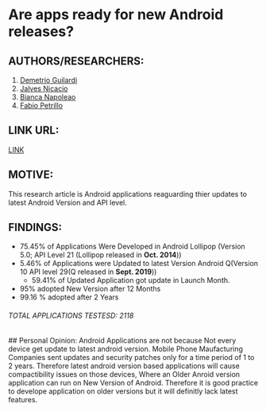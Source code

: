 # Are apps ready for new Android releases?
## AUTHORS/RESEARCHERS:
1. [Demetrio Guilardi](https://conf.researchr.org/profile/mobilesoft-2020/demetrioguilardi1)
2. [Jalves Nicacio](https://conf.researchr.org/profile/mobilesoft-2020/jalvesnicacio)
3. [Bianca Napoleao](https://conf.researchr.org/profile/mobilesoft-2020/biancanapoleao)
4. [Fabio Petrillo](https://conf.researchr.org/profile/mobilesoft-2020/fabiopetrillo)
## LINK URL:
[LINK](https://conf.researchr.org/details/mobilesoft-2020/mobilesoft-2020-technical-papers/8/Are-apps-ready-for-new-Android-releases-)
## MOTIVE:
  This research article is Android applications reaguarding thier updates to latest Android Version and API level.
## FINDINGS:
  
  * 75.45% of Applications Were Developed in Android Lollipop (Version 5.0; API Level 21 (Lollipop released in <b>Oct. 2014</b>))
  * 5.46% of Applications were Updated to latest Version Android Q(Version 10 API level 29(Q released in <b>Sept. 2019</b>))
    * 59.41% of Updated Application got update in Launch Month.
  * 95% adopted New Version after 12 Months
  * 99.16 % adopted after 2 Years
  <h6>TOTAL APPLICATIONS TESTESD: 2118</h6>
  ## Personal Opinion:
   Android Applications are not because Not every device get update to latest android version. Mobile Phone Maufacturing Companies sent updates and security patches only for a time period of 1 to 2 years. Therefore latest android version based applications will cause compactibility issues on those devices, Where an Older Anroid version application can run on New Version of Android. Therefore it is good practice to develope application on older versions but it will definitly lack latest features.


